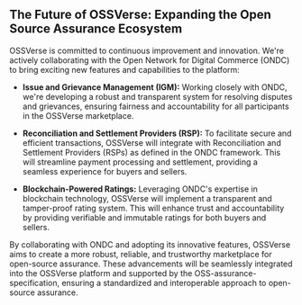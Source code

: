 ##  The Future of OSSVerse: Expanding the Open Source Assurance Ecosystem

OSSVerse is committed to continuous improvement and innovation. We're actively collaborating with the Open Network for Digital Commerce (ONDC) to bring exciting new features and capabilities to the platform:

*   **Issue and Grievance Management (IGM):**  Working closely with ONDC, we're developing a robust and transparent system for resolving disputes and grievances, ensuring fairness and accountability for all participants in the OSSVerse marketplace.

*   **Reconciliation and Settlement Providers (RSP):**  To facilitate secure and efficient transactions, OSSVerse will integrate with Reconciliation and Settlement Providers (RSPs) as defined in the ONDC framework. This will streamline payment processing and settlement, providing a seamless experience for buyers and sellers.

*   **Blockchain-Powered Ratings:**  Leveraging ONDC's expertise in blockchain technology, OSSVerse will implement a transparent and tamper-proof rating system. This will enhance trust and accountability by providing verifiable and immutable ratings for both buyers and sellers.

By collaborating with ONDC and adopting its innovative features, OSSVerse aims to create a more robust, reliable, and trustworthy marketplace for open-source assurance. These advancements will be seamlessly integrated into the OSSVerse platform and supported by the OSS-assurance-specification, ensuring a standardized and interoperable approach to open-source assurance.